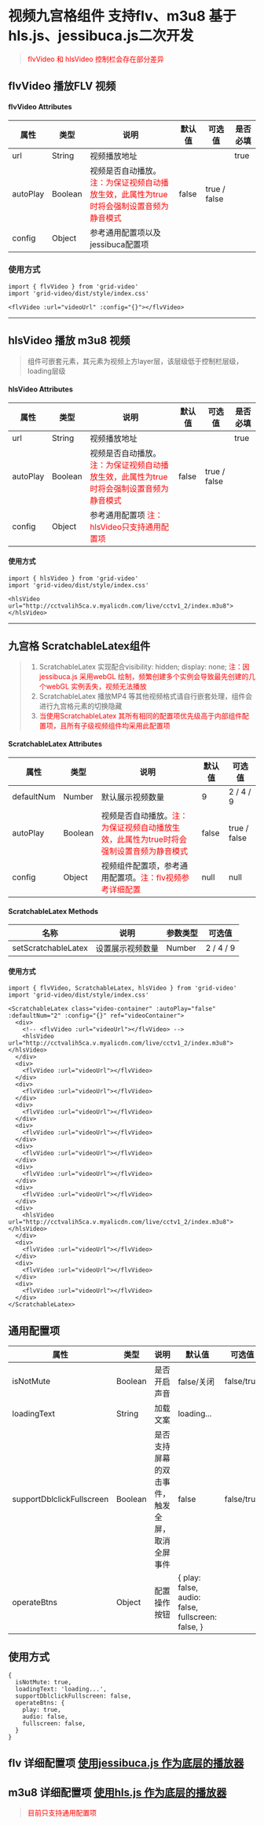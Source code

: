 <!--
 * @Description: 请输入当前文件描述
 * @Author: @Xin (834529118@qq.com)
 * @Date: 2021-10-12 20:32:08
 * @LastEditTime: 2022-01-13 15:58:57
 * @LastEditors: @Xin (834529118@qq.com)
-->
# 视频九宫格组件 支持flv、m3u8 基于hls.js、jessibuca.js二次开发
>  <font color="red">flvVideo 和 hlsVideo 控制栏会存在部分差异</font>
## flvVideo 播放FLV 视频
#### flvVideo Attributes
| 属性 | 类型 | 说明 | 默认值 | 可选值 | 是否必填 |
| --- | --- | --- | --- | --- | --- |
| url | String | 视频播放地址 |  | | true |
| autoPlay | Boolean | 视频是否自动播放。<font color="red">注：为保证视频自动播放生效，此属性为true时将会强制设置音频为静音模式</font> | false | true / false |
| config | Object | 参考通用配置项以及jessibuca配置项 |  |  |
### 使用方式
```
import { flvVideo } from 'grid-video'
import 'grid-video/dist/style/index.css'

<flvVideo :url="videoUrl" :config="{}"></flvVideo>
```
_________________
## hlsVideo 播放 m3u8 视频
> 组件可嵌套元素，其元素为视频上方layer层，该层级低于控制栏层级，loading层级
#### hlsVideo Attributes
| 属性 | 类型 | 说明 | 默认值 | 可选值 | 是否必填 |
| --- | --- | --- | --- | --- | --- |
| url | String | 视频播放地址 |  | | true |
| autoPlay | Boolean | 视频是否自动播放。<font color="red">注：为保证视频自动播放生效，此属性为true时将会强制设置音频为静音模式</font> | false | true / false |
| config | Object | 参考通用配置项 <font color="red">注：hlsVideo只支持通用配置项</font> |  |  |
#### 使用方式
```
import { hlsVideo } from 'grid-video'
import 'grid-video/dist/style/index.css'

<hlsVideo url="http://cctvalih5ca.v.myalicdn.com/live/cctv1_2/index.m3u8"></hlsVideo>
```
_________________

## 九宫格 ScratchableLatex组件
>1. ScratchableLatex 实现配合visibility: hidden; display: none; <font color="red">注：因jessibuca.js 采用webGL 绘制，频繁创建多个实例会导致最先创建的几个webGL 实例丢失，视频无法播放</font>
>2. ScratchableLatex 播放MP4 等其他视频格式请自行嵌套处理，组件会进行九宫格元素的切换隐藏
>3. <font color="red">当使用ScratchableLatex 其所有相同的配置项优先级高于内部组件配置项，且所有子级视频组件均采用此配置项</font>
#### ScratchableLatex Attributes
| 属性 | 类型 | 说明 | 默认值 | 可选值 |
| --- | --- | --- | --- | --- |
| defaultNum | Number | 默认展示视频数量 | 9 | 2 / 4 / 9 |
| autoPlay | Boolean | 视频是否自动播放。<font color="red">注：为保证视频自动播放生效，此属性为true时将会强制设置音频为静音模式</font> | false | true / false |
| config | Object | 视频组件配置项，参考通用配置项。<font color="red">注：flv视频参考详细配置</font> | null | null |


#### ScratchableLatex Methods
| 名称 | 说明 | 参数类型 | 可选值 |
| --- | --- | --- | --- |
| setScratchableLatex | 设置展示视频数量 | Number | 2 / 4 / 9 |
#### 使用方式
```
import { flvVideo, ScratchableLatex, hlsVideo } from 'grid-video'
import 'grid-video/dist/style/index.css'

<ScratchableLatex class="video-container" :autoPlay="false" :defaultNum="2" :config="{}" ref="videoContainer">
  <div>
    <!-- <flvVideo :url="videoUrl"></flvVideo> -->
    <hlsVideo url="http://cctvalih5ca.v.myalicdn.com/live/cctv1_2/index.m3u8"></hlsVideo>
  </div>
  <div>
    <flvVideo :url="videoUrl"></flvVideo>
  </div>
  <div>
    <flvVideo :url="videoUrl"></flvVideo>
  </div>
  <div>
    <flvVideo :url="videoUrl"></flvVideo>
  </div>
  <div>
    <flvVideo :url="videoUrl"></flvVideo>
  </div>
  <div>
    <flvVideo :url="videoUrl"></flvVideo>
  </div>
  <div>
    <flvVideo :url="videoUrl"></flvVideo>
  </div>
  <div>
    <flvVideo :url="videoUrl"></flvVideo>
  </div>
  <div>
    <hlsVideo url="http://cctvalih5ca.v.myalicdn.com/live/cctv1_2/index.m3u8"></hlsVideo>
  </div>
  <div>
    <flvVideo :url="videoUrl"></flvVideo>
  </div>
  <div>
    <flvVideo :url="videoUrl"></flvVideo>
  </div>
  <div>
    <flvVideo :url="videoUrl"></flvVideo>
  </div>
</ScratchableLatex>
```

## 通用配置项

| 属性 | 类型 | 说明 | 默认值 | 可选值 |
| --- | --- | --- | --- | --- |
| isNotMute | Boolean | 是否开启声音 | false/关闭 | false/true |
| loadingText | String | 加载文案 | loading... |  |
| supportDblclickFullscreen | Boolean | 是否支持屏幕的双击事件，触发全屏，取消全屏事件 | false | false/true |
| operateBtns | Object | 配置操作按钮 | { play: false, audio: false, fullscreen: false, } |  |
## 使用方式
```
{
  isNotMute: true,
  loadingText: 'loading...',
  supportDblclickFullscreen: false,
  operateBtns: {
    play: true,
    audio: false,
    fullscreen: false,
  }
}
```

## flv 详细配置项  [使用jessibuca.js 作为底层的播放器 ](http://jessibuca.monibuca.com/api.html#container)

## m3u8 详细配置项 [使用hls.js 作为底层的播放器](https://colinrds.gitbooks.io/myapi/content/hlsjsapi.html)

> <font color="red">目前只支持通用配置项</font>

